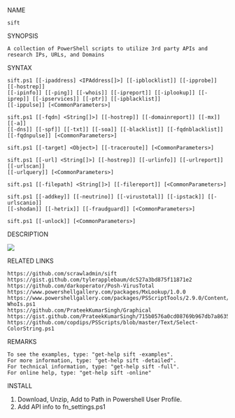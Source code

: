 NAME
    
    sift

SYNOPSIS
    
    A collection of PowerShell scripts to utilize 3rd party APIs and research IPs, URLs, and Domains


SYNTAX
    

    sift.ps1 [[-ipaddress] <IPAddress[]>] [[-ipblocklist]] [[-ipprobe]] [[-hostrep]]
    [[-ipinfo]] [[-ping]] [[-whois]] [[-ipreport]] [[-iplookup]] [[-iprep]] [[-ipservices]] [[-ptr]] [[-ipblacklist]]
    [[-ippulse]] [<CommonParameters>]

    sift.ps1 [[-fqdn] <String[]>] [[-hostrep]] [[-domainreport]] [[-mx]] [[-a]]
    [[-dns]] [[-spf]] [[-txt]] [[-soa]] [[-blacklist]] [[-fqdnblacklist]] [[-fqdnpulse]] [<CommonParameters>]

    sift.ps1 [[-target] <Object>] [[-traceroute]] [<CommonParameters>]

    sift.ps1 [[-url] <String[]>] [[-hostrep]] [[-urlinfo]] [[-urlreport]] [[-urlscan]]
    [[-urlquery]] [<CommonParameters>]

    sift.ps1 [[-filepath] <String[]>] [[-filereport]] [<CommonParameters>]

    sift.ps1 [[-addkey]] [[-neutrino]] [[-virustotal]] [[-ipstack]] [[-urlscanio]]
    [[-shodan]] [[-hetrix]] [[-fraudguard]] [<CommonParameters>]

    sift.ps1 [[-unlock]] [<CommonParameters>]


DESCRIPTION

![](https://github.com/scrawladmin/sift/blob/main/sift.gif)

RELATED LINKS
    
    https://github.com/scrawladmin/sift
    https://gist.github.com/tylerapplebaum/dc527a3bd875f11871e2
    https://github.com/darkoperator/Posh-VirusTotal
    https://www.powershellgallery.com/packages/MxLookup/1.0.0
    https://www.powershellgallery.com/packages/PSScriptTools/2.9.0/Content/functions%5CGet-WhoIs.ps1
    https://github.com/PrateekKumarSingh/Graphical
    https://gist.github.com/PrateekKumarSingh/715b0576a0cd08769b967db7a86355ff
    https://github.com/copdips/PSScripts/blob/master/Text/Select-ColorString.ps1


REMARKS
    
    To see the examples, type: "get-help sift -examples".
    For more information, type: "get-help sift -detailed".
    For technical information, type: "get-help sift -full".
    For online help, type: "get-help sift -online"
    
   
   
INSTALL   

   1. Download, Unzip, Add to Path in Powershell User Profile.
   2. Add API info to fn_settings.ps1




